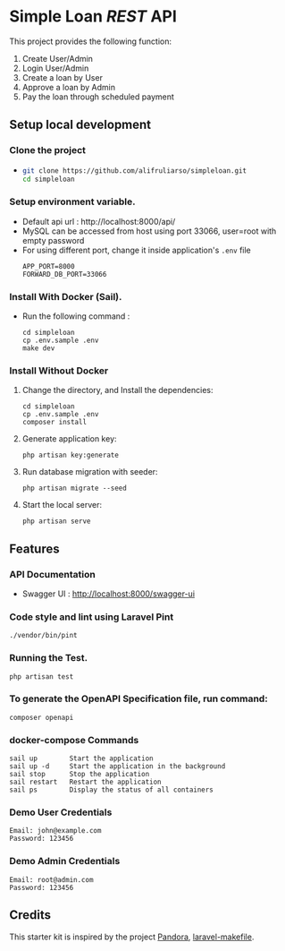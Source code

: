 # Simple Loan _REST_ API

This project provides the following function:
1. Create User/Admin
2. Login User/Admin
3. Create a loan by User
4. Approve a loan by Admin
4. Pay the loan through scheduled payment

## Setup local development

### Clone the project
-
    ```sh
    git clone https://github.com/alifruliarso/simpleloan.git
    cd simpleloan
    ```

### Setup environment variable.

- Default api url : http://localhost:8000/api/
- MySQL can be accessed from host using port 33066, user=root with empty password
- For using different port, change it inside application's ```.env``` file
    ```
    APP_PORT=8000
    FORWARD_DB_PORT=33066
    ```

### Install With Docker (Sail).
-   Run the following command :

    ```shell
    cd simpleloan
    cp .env.sample .env
    make dev
    ```

### Install Without Docker
1. Change the directory, and Install the dependencies:

    ```shell
    cd simpleloan
    cp .env.sample .env
    composer install
    ```

2. Generate application key:

    ```shell
    php artisan key:generate
    ```

3. Run database migration with seeder:

    ```shell
    php artisan migrate --seed
    ```

4. Start the local server:

    ```shell
    php artisan serve
    ```



## Features
### API Documentation

-   Swagger UI : [http://localhost:8000/swagger-ui](http://localhost:8000/swagger-ui)

### Code style and lint using Laravel Pint

```shell
./vendor/bin/pint
```

### Running the Test.

```shell
php artisan test
```

### To generate the OpenAPI Specification file, run command:

```shell
composer openapi
```

### docker-compose Commands

```shell
sail up        Start the application
sail up -d     Start the application in the background
sail stop      Stop the application
sail restart   Restart the application
sail ps        Display the status of all containers
```

### **Demo User Credentials**

```
Email: john@example.com
Password: 123456
```

### **Demo Admin Credentials**

```
Email: root@admin.com
Password: 123456
```

## Credits

This starter kit is inspired by the project [Pandora](https://arifszn.github.io/pandora),
[laravel-makefile](https://github.com/kkamara/laravel-makefile/blob/main/README.md).